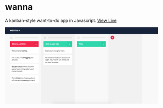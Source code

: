# wanna
A kanban-style want-to-do app in Javascript. <a href="http://www.simplydevio.us/work/wanna/index.php">View Live</a>

<img src="screenshot.png">
